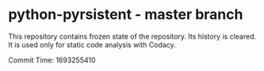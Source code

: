 # python-pyrsistent - master branch

This repository contains frozen state of the repository.
Its history is cleared. It is used only for static code
analysis with Codacy.

Commit Time: 1693255410
